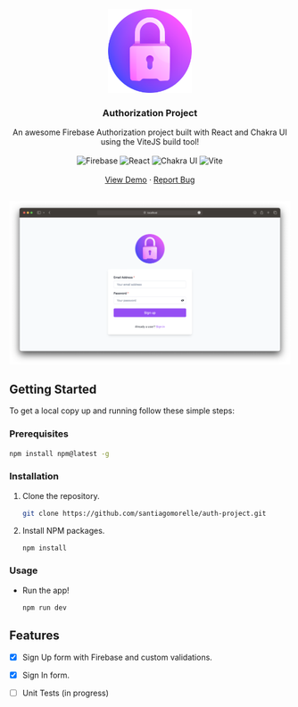 <div align="center">
   <a href="https://github.com/santiagomorelle/auth-project/tree/dev">
   <img alt='Logo' src="./public/sign-up.png" width='150px'/>
   </a>
   <h3 align="center">Authorization Project</h3>
   <p align="center">
      An awesome Firebase Authorization project built with React and Chakra UI using the ViteJS build tool!
      <br />
      <br />
      <img alt='Firebase' src="https://img.shields.io/badge/firebase-ffca28?style=for-the-badge&logo=firebase&logoColor=black" />
      <img alt='React' src="https://img.shields.io/badge/React-20232A?style=for-the-badge&logo=react&logoColor=61DAFB" />
      <img alt='Chakra UI' src="https://img.shields.io/badge/Chakra--UI-319795?style=for-the-badge&logo=chakra-ui&logoColor=white" /> 
      <img alt='Vite' src="https://img.shields.io/badge/Vite-B73BFE?style=for-the-badge&logo=vite&logoColor=FFD62E" />
      <br />
      <br />
      <a href="https://authorization-project.netlify.app">View Demo</a>
      ·
      <a href="mailto: santimorelle23@gmail.com">Report Bug</a>
   </p>
</div>

##

<img alt='Sign Up' src="./src/assets/screenshots/sign-up.png" />

## Getting Started

To get a local copy up and running follow these simple steps:

### Prerequisites

  ```sh
  npm install npm@latest -g
  ```

### Installation

1. Clone the repository.

   ```sh
   git clone https://github.com/santiagomorelle/auth-project.git
   ```
   
2. Install NPM packages.

   ```sh
   npm install
   ```
   
### Usage

- Run the app!

   ```sh
   npm run dev
   ```
 
## Features

- [X] Sign Up form with Firebase and custom validations.

- [X] Sign In form.

- [ ] Unit Tests (in progress)


